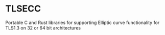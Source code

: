 # TLSECC
Portable C and Rust libraries for supporting Elliptic curve functionality for TLS1.3 on 32 or 64 bit architectures
